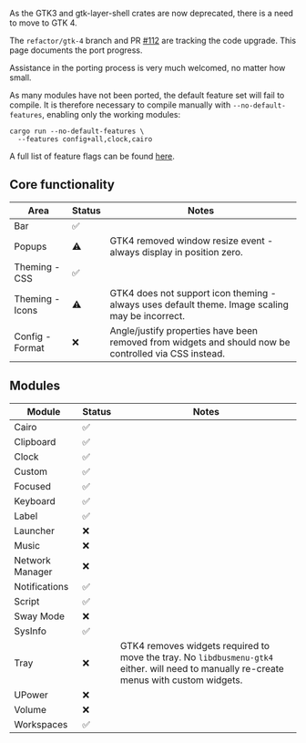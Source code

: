 As the GTK3 and gtk-layer-shell crates are now deprecated, there is a need to move to GTK 4.

The `refactor/gtk-4` branch and PR [#112](https://github.com/JakeStanger/ironbar/pull/112) are tracking the code upgrade.
This page documents the port progress.

Assistance in the porting process is very much welcomed, no matter how small.

As many modules have not been ported, the default feature set will fail to compile. 
It is therefore necessary to compile manually with `--no-default-features`, enabling only the working modules:

```shell
cargo run --no-default-features \
  --features config+all,clock,cairo
```

A full list of feature flags can be found [here](Compiling#features).

## Core functionality

| Area            | Status | Notes                                                                                                 |
|-----------------|--------|-------------------------------------------------------------------------------------------------------|
| Bar             | ✅      |                                                                                                       |
| Popups          | ⚠️     | GTK4 removed window resize event - always display in position zero.                                   |
| Theming - CSS   | ✅      |                                                                                                       |
| Theming - Icons | ⚠️     | GTK4 does not support icon theming - always uses default theme. Image scaling may be incorrect.       |
| Config - Format | ❌ ️    | Angle/justify properties have been removed from widgets and should now be controlled via CSS instead. |

## Modules

| Module          | Status | Notes                                                                                                                                    |
|-----------------|--------|------------------------------------------------------------------------------------------------------------------------------------------|
| Cairo           | ✅      |                                                                                                                                          |
| Clipboard       | ✅      |                                                                                                                                          |
| Clock           | ✅      |                                                                                                                                          |
| Custom          | ✅      |                                                                                                                                          |
| Focused         | ✅      |                                                                                                                                          |
| Keyboard        | ✅      |                                                                                                                                          |
| Label           | ✅      |                                                                                                                                          |
| Launcher        | ❌      |                                                                                                                                          |
| Music           | ❌      |                                                                                                                                          |
| Network Manager | ❌      |                                                                                                                                          |
| Notifications   | ✅      |                                                                                                                                          |
| Script          | ✅      |                                                                                                                                          |
| Sway Mode       | ❌      |                                                                                                                                          |
| SysInfo         | ✅      |                                                                                                                                          |
| Tray            | ❌      | GTK4 removes widgets required to move the tray. No `libdbusmenu-gtk4` either. will need to manually re-create menus with custom widgets. |
| UPower          | ❌      |                                                                                                                                          |
| Volume          | ❌      |                                                                                                                                          |
| Workspaces      | ✅      |                                                                                                                                          |
